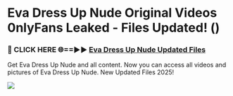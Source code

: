 # Eva Dress Up Nude Original Videos 0nlyFans Leaked - Files Updated! ()

<h3>🔴 CLICK HERE 🌐==►► <a href="https://tinyurl.com/2p9ay9w9" rel="nofollow">Eva Dress Up Nude Updated Files</a></h3>

Get Eva Dress Up Nude and all content. Now you can access all videos and pictures of Eva Dress Up Nude. New Updated Files 2025!

[![](https://i.imgur.com/KQgVmj3.gif)](https://tinyurl.com/2p9ay9w9)
